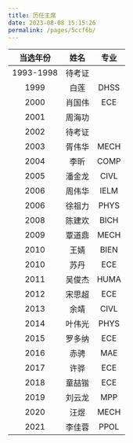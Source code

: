 ```yaml
---
title: 历任主席
date: 2023-08-08 15:15:26
permalink: /pages/5ccf6b/
---
```


|**当选年份**          |**姓名**     |**专业**     |
|:----:          |:----:     |:----:     |
|1993-1998|待考证||
|1999|白莲|DHSS|
|2000|肖国伟|ECE|
|2001|周海功||
|2002|待考证||
|2003|胥伟华|MECH|
|2004|李昕|COMP|
|2005|潘金龙|CIVL|
|2006|周伟华|IELM|
|2006|徐祖力|PHYS|
|2008|陈建欢|BICH|
|2009|覃道鼎|MECH|
|2010|王婧|BIEN|
|2010|苏丹|ECE|
|2011|吴俊杰|HUMA|
|2012|宋思超|ECE|
|2013|余靖|CIVL|
|2014|叶伟光|PHYS|
|2015|罗多纳|ECE|
|2016|赤骋|MAE|
|2017|许骅|ECE|
|2018|童喆锴|ECE|
|2019|刘云龙|MPP|
|2020|汪煜|MECH|
|2021|李佳蓉|PPOL|

